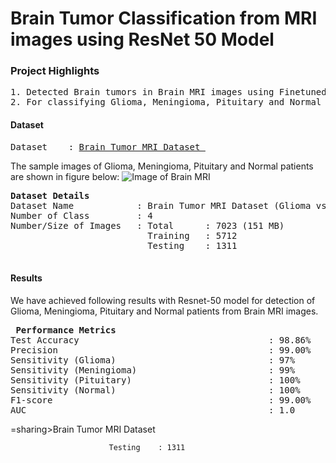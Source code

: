 # Brain Tumor Classification from MRI images using ResNet 50 Model



### Project Highlights
<pre>
1. Detected Brain tumors in Brain MRI images using Finetuned ResNet-50 model with 5712 training images (Glioma : 1321 images, Meningioma : 1339 images, Pituitary: 1457 images, No Tumor/Healthy: 1595).
2. For classifying Glioma, Meningioma, Pituitary and Normal classes architecture of pretrained network ResNet50 utlized.
</pre>

#### Dataset
<pre>
Dataset    : <a href=https://drive.google.com/drive/folders/1Pj61qQNfG1Ea7jTD8PK-COXc7MEHbfyo?usp=sharing>Brain Tumor MRI Dataset </a>                  
</pre>
The sample images of Glioma, Meningioma, Pituitary and Normal patients are shown in figure below:
![Image of Brain MRI](https://i.ibb.co/sH3g2Vz/bt1.png)

<pre>
<b>Dataset Details</b>
Dataset Name            : Brain Tumor MRI Dataset (Glioma vs Meningioma vs Pituitary vs Normal)
Number of Class         : 4
Number/Size of Images   : Total      : 7023 (151 MB)
                          Training   : 5712 
                          Testing    : 1311 
                         
</pre>
#### Results
We have achieved following results with Resnet-50 model for detection of Glioma, Meningioma, Pituitary and Normal patients from Brain MRI images.

<pre>
<b> Performance Metrics </b>
Test Accuracy                                    : 98.86%
Precision                                        : 99.00%
Sensitivity (Glioma)                             : 97% 
Sensitivity (Meningioma)                         : 99% 
Sensitivity (Pituitary)                          : 100% 
Sensitivity (Normal)                             : 100% 
F1-score                                         : 99.00%
AUC                                              : 1.0
</pre>
=sharing>Brain Tumor MRI Dataset </a>                  
</pre>

                          Testing    : 1311 
 
